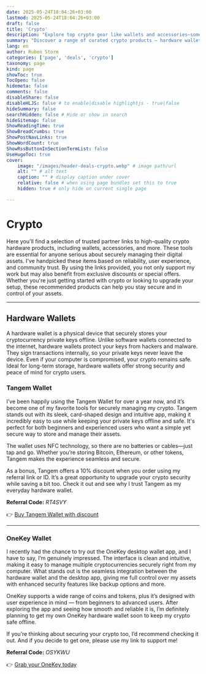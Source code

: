 ```yaml
---
date: 2025-05-24T18:04:26+03:00
lastmod: 2025-05-24T18:04:26+03:00
draft: false
title: 'Crypto'
description: "Explore top crypto gear like wallets and accessories—some with discounts via my referral link."
summary: "Discover a range of curated crypto products — hardware wallets, accessories, and more — all in one place. Some items may even come with exclusive discounts when you shop using my referral link."
lang: en
author: Ruben Storm
categories: ['page', 'deals', 'crypto']
taxonomy: page
kind: page
showToc: true
TocOpen: false
hidemeta: false
comments: false
disableShare: false
disableHLJS: false # to enable|disable highlightjs - true|false
hideSummary: false
searchHidden: false # Hide or show in search
hideSitemap: false
ShowReadingTime: true
ShowBreadCrumbs: true
ShowPostNavLinks: true
ShowWordCount: true
ShowRssButtonInSectionTermList: false
UseHugoToc: true
cover:
    image: "/images/header-deals-crypto.webp" # image path/url
    alt: "" # alt text
    caption: "" # display caption under cover
    relative: false # when using page bundles set this to true
    hidden: true # only hide on current single page

---
```


# Crypto

Here you'll find a selection of trusted partner links to high-quality crypto hardware products, including wallets, accessories, and more. These tools are essential for anyone serious about securely managing their digital assets. I’ve handpicked these items based on reliability, user experience, and community trust. By using the links provided, you not only support my work but may also benefit from exclusive discounts or special offers. Whether you're just getting started with crypto or looking to upgrade your setup, these recommended products can help you stay secure and in control of your assets.

---

## Hardware Wallets 
A hardware wallet is a physical device that securely stores your cryptocurrency private keys offline. Unlike software wallets connected to the internet, hardware wallets protect your keys from hackers and malware. They sign transactions internally, so your private keys never leave the device. Even if your computer is compromised, your crypto remains safe. Ideal for long-term storage, hardware wallets offer strong security and peace of mind for crypto users.

### Tangem Wallet

I’ve been happily using the Tangem Wallet for over a year now, and it’s become one of my favorite tools for securely managing my crypto. Tangem stands out with its sleek, card-shaped design and intuitive app, making it incredibly easy to use while keeping your private keys offline and safe. It's perfect for both beginners and experienced users who want a simple yet secure way to store and manage their assets.

The wallet uses NFC technology, so there are no batteries or cables—just tap and go. Whether you’re storing Bitcoin, Ethereum, or other tokens, Tangem makes the experience seamless and secure.

As a bonus, Tangem offers a 10% discount when you order using my referral link or ID. It’s a great opportunity to upgrade your crypto security while saving a bit too. Check it out and see why I trust Tangem as my everyday hardware wallet.


**Referral Code:** *RT4SVY*

👉 [Buy Tangem Wallet with discount][TangemLink]

---

### OneKey Wallet

I recently had the chance to try out the OneKey desktop wallet app, and I have to say, I’m genuinely impressed. The interface is clean and intuitive, making it easy to manage multiple cryptocurrencies securely right from my computer. What stands out is the seamless integration between the hardware wallet and the desktop app, giving me full control over my assets with enhanced security features like backup options and more.

OneKey supports a wide range of coins and tokens, plus it’s designed with user experience in mind — from beginners to advanced users. After exploring the app and seeing how smooth and reliable it is, I’m definitely planning to get my own OneKey hardware wallet soon to keep my crypto safe offline.

If you’re thinking about securing your crypto too, I’d recommend checking it out. And if you decide to get one, please use my link to support me!

**Referral Code:** *OSYKWU*

👉 [Grab your OneKey today][OneKeyLink]

[TangemLink]: https://tangem.com/pricing/?promocode=RT4SVY
[OneKeyLink]: https://onekey.so/r/OSYKWU
